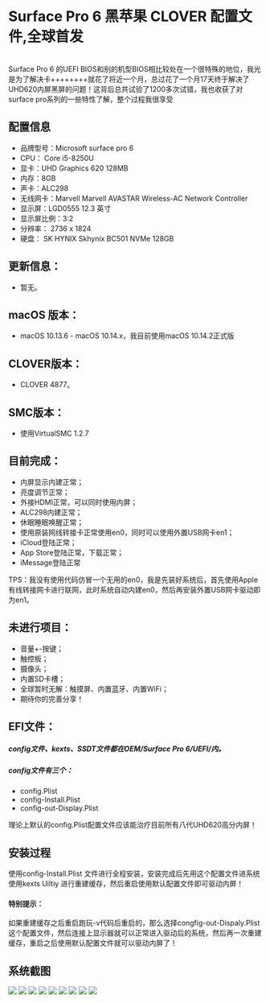 <h1>Surface Pro 6 黑苹果  CLOVER 配置文件,全球首发</h1></br>
Surface Pro 6 的UEFI BIOS和别的机型BIOS相比较处在一个很特殊的地位，我光是为了解决卡++++++++就花了将近一个月，总过花了一个月17天终于解决了UHD620内屏黑屏的问题！这背后总共试验了1200多次试错，我也收获了对surface pro系列的一些特性了解，整个过程我很享受</br>
<h2>配置信息</h2>
<ul>
  <li>品牌型号：Microsoft surface pro 6</li>
  <li>CPU： Core i5-8250U</li>
  <li>显卡：UHD Graphics 620 128MB</li>
  <li>内存：8GB</li>
  <li>声卡：ALC298</li>
  <li>无线网卡：Marvell Marvell AVASTAR Wireless-AC Network Controller</li>
  <li>显示屏：LGD0555 12.3 英寸</li>
  <li>显示屏比例：3:2</li>
  <li>分辨率： 2736 x 1824</li>
  <li>硬盘：	SK HYNIX Skhynix BC501 NVMe 128GB</li>
</ul>
<h2>更新信息：</h2>
<ul>
  <li>暂无。</li>
</ul>
<h2>macOS 版本：</h2>

<ul><li>macOS 10.13.6 - macOS 10.14.x，我目前使用macOS 10.14.2正式版</li></ul>
<h2>CLOVER版本：</h2>
<ul><li>CLOVER 4877。</li></ul>
<h2>SMC版本：</h2>
<ul><li>使用VirtualSMC 1.2.7</li></ul>
<h2>目前完成：</h2>
<ul>
  <li>内屏显示内建正常；</li>
  <li>亮度调节正常；</li>
  <li>外接HDMI正常，可以同时使用内屏；</li>
  <li>ALC298内建正常；</li>
  <li>休眠睡眠唤醒正常；</li>
  <li>使用原装网线转接卡正常使用en0，同时可以使用外置USB网卡en1；</li>
  <li>iCloud登陆正常；</li>
  <li>App Store登陆正常，下载正常；</li>
  <li>iMessage登陆正常</li>
  </ul>
TPS：我没有使用代码仿冒一个无用的en0，我是先装好系统后，首先使用Apple 有线转接网卡进行联网，此时系统自动内建en0，然后再安装外置USB网卡驱动即为en1。
<h2>未进行项目：</h2>
<ul>
<li>音量+-按键；</li>
<li>触控板；</li>
<li>摄像头；</li>
<li>内置SD卡槽；</li>
<li>全球暂时无解：触摸屏、内置蓝牙、内置WiFi；</li>
<li>期待你的完善分享！</li>
</ul>
<h2>EFI文件：</h2>
<h5>config文件、kexts、SSDT文件都在OEM/Surface Pro 6/UEFI/内。</H5>

<H5>config文件有三个：</h5>
<ul>
  <li>config.Plist</li>
  <li>config-Install.Plist</li>
  <li>config-out-Display.Plist</li>
</ul>
<p>理论上默认的config.Plist配置文件应该能治疗目前所有八代UHD620高分内屏！</span></p>

<H2>安装过程</H2>
使用config-Install.Plist 文件进行全程安装，安装完成后先用这个配置文件进系统使用kexts Uiltiy 进行重建缓存，然后重启使用默认配置文件即可驱动内屏！</br>
<h4>特别提示：</h4>
如果重建缓存之后重启跑玩-v代码后重启的，那么选择congfig-out-Dispaly.Plist 这个配置文件，然后连接上显示器就可以正常进入驱动后的系统，然后再一次重建缓存，重启之后使用默认配置文件就可以驱动内屏了！</br>
<h2>系统截图</h2>
<img src="https://github.com/molie34/Surface-Pro-6/blob/master/images/1.jpg" />
<img src="https://github.com/molie34/Surface-Pro-6/blob/master/images/2.jpg" />
<img src="https://github.com/molie34/Surface-Pro-6/blob/master/images/3.jpg" />
<img src="https://github.com/molie34/Surface-Pro-6/blob/master/images/4.jpg" />
<img src="https://github.com/molie34/Surface-Pro-6/blob/master/images/5.jpg" />
<img src="https://github.com/molie34/Surface-Pro-6/blob/master/images/6.jpg" />
<img src="https://github.com/molie34/Surface-Pro-6/blob/master/images/7.jpg" />
<img src="https://github.com/molie34/Surface-Pro-6/blob/master/images/8.jpg" />
<img src="https://github.com/molie34/Surface-Pro-6/blob/master/images/9.jpg" />

